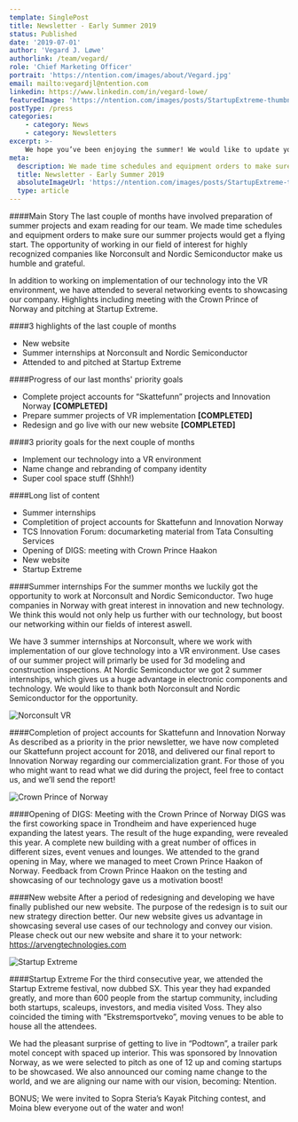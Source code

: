 ```yaml
---
template: SinglePost
title: Newsletter - Early Summer 2019
status: Published
date: '2019-07-01'
author: 'Vegard J. Løwe'
authorlink: /team/vegard/
role: 'Chief Marketing Officer'
portrait: 'https://ntention.com/images/about/Vegard.jpg'
email: mailto:vegardjl@ntention.com
linkedin: https://www.linkedin.com/in/vegard-lowe/
featuredImage: 'https://ntention.com/images/posts/StartupExtreme-thumbnail.jpg'
postType: /press
categories:
    - category: News
    - category: Newsletters
excerpt: >-
    We hope you’ve been enjoying the summer! We would like to update you about our progress and activity the latest couple of months. Therefore we’ll take you through it in a short (~3 min read, bullet points) and a long (~10min read) version.
meta:
  description: We made time schedules and equipment orders to make sure our summer projects would get a flying start. The opportunity of working in our field of interest for highly recognized companies like Norconsult and Nordic Semiconductor make us humble and grateful.
  title: Newsletter - Early Summer 2019
  absoluteImageUrl: 'https://ntention.com/images/posts/StartupExtreme-thumbnail.jpg'
  type: article
---
```

####Main Story
The last couple of months have involved preparation of summer projects and exam reading for our team. We made time schedules and equipment orders to make sure our summer projects would get a flying start. The opportunity of working in our field of interest for highly recognized companies like Norconsult and Nordic Semiconductor make us humble and grateful.

In addition to working on implementation of our technology into the VR environment, we have attended to several networking events to showcasing our company. Highlights including meeting with the Crown Prince of Norway and pitching at Startup Extreme.

####3 highlights of the last couple of months
* New website
* Summer internships at Norconsult and Nordic Semiconductor
* Attended to and pitched at Startup Extreme

####Progress of our last months' priority goals
* Complete project accounts for “Skattefunn” projects and Innovation Norway **[COMPLETED]**
* Prepare summer projects of VR implementation **[COMPLETED]**
* Redesign and go live with our new website **[COMPLETED]**

####3 priority goals for the next couple of months
* Implement our technology into a VR environment
* Name change and rebranding of company identity
* Super cool space stuff (Shhh!)

####Long list of content
* Summer internships
* Completition of project accounts for Skattefunn and Innovation Norway
* TCS Innovation Forum: documarketing material from Tata Consulting Services
* Opening of DIGS: meeting with Crown Prince Haakon
* New website
* Startup Extreme

####Summer internships
For the summer months we luckily got the opportunity to work at Norconsult and Nordic Semiconductor. Two huge companies in Norway with great interest in innovation and new technology. We think this would not only help us further with our technology, but boost our networking within our fields of interest aswell.

We have 3 summer internships at Norconsult, where we work with implementation of our glove technology into a VR environment. Use cases of our summer project will primarly be used for 3d modeling and construction inspections. At Nordic Semiconductor we got 2 summer internships, which gives us a huge advantage in electronic components and technology. We would like to thank both Norconsult and Nordic Semiconductor for the opportunity.

![Norconsult VR](https://ntention.com/images/posts/norconsult-VR.jpg)

####Completion of project accounts for Skattefunn and Innovation Norway
As described as a priority in the prior newsletter, we have now completed our Skattefunn project account for 2018, and delivered our final report to Innovation Norway regarding our commercialization grant. For those of you who might want to read what we did during the project, feel free to contact us, and we’ll send the report!

![Crown Prince of Norway](https://ntention.com/images/posts/Crown-prince.jpg)

####Opening of DIGS: Meeting with the Crown Prince of Norway
DIGS was the first coworking space in Trondheim and have experienced huge expanding the latest years. The result of the huge expanding, were revealed this year. A complete new building with a great number of offices in different sizes, event venues and lounges. We attended to the grand opening in May, where we managed to meet Crown Prince Haakon of Norway. Feedback from Crown Prince Haakon on the testing and showcasing of our technology gave us a motivation boost!

####New website
After a period of redesigning and developing we have finally published our new website. The purpose of the redesign is to suit our new strategy direction better. Our new website gives us advantage in showcasing several use cases of our technology and convey our vision. Please check out our new website and share it to your network: https://arvengtechnologies.com

![Startup Extreme](https://ntention.com/images/posts/StartupExtreme-thumbnail.jpg)

####Startup Extreme
For the third consecutive year, we attended the Startup Extreme festival, now dubbed SX. This year they had expanded greatly, and more than 600 people from the startup community, including both startups, scaleups, investors, and media visited Voss. They also coincided the timing with “Ekstremsportveko”, moving venues to be able to house all the attendees.

We had the pleasant surprise of getting to live in “Podtown”, a trailer park motel concept with spaced up interior. This was sponsored by Innovation Norway, as we were selected to pitch as one of 12 up and coming startups to be showcased. We also announced our coming name change to the world, and we are aligning our name with our vision, becoming: Ntention.

BONUS; We were invited to Sopra Steria’s Kayak Pitching contest, and Moina blew everyone out of the water and won!
